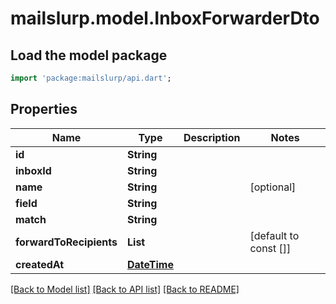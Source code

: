 # mailslurp.model.InboxForwarderDto

## Load the model package
```dart
import 'package:mailslurp/api.dart';
```

## Properties
Name | Type | Description | Notes
------------ | ------------- | ------------- | -------------
**id** | **String** |  | 
**inboxId** | **String** |  | 
**name** | **String** |  | [optional] 
**field** | **String** |  | 
**match** | **String** |  | 
**forwardToRecipients** | **List<String>** |  | [default to const []]
**createdAt** | [**DateTime**](DateTime) |  | 

[[Back to Model list]](../README#documentation-for-models) [[Back to API list]](../README#documentation-for-api-endpoints) [[Back to README]](../README)



